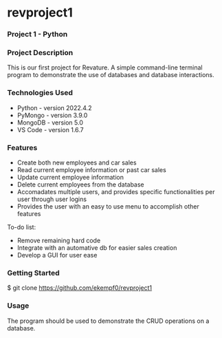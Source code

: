 # revproject1
### Project 1 - Python

### Project Description
This is our first project for Revature. A simple command-line terminal program to demonstrate the use of databases and database interactions. 

### Technologies Used
- Python - version 2022.4.2
- PyMongo - version 3.9.0
- MongoDB - version 5.0
- VS Code - version 1.6.7

### Features
- Create both new employees and car sales
- Read current employee information or past car sales
- Update current employee information
- Delete current employees from the database
- Accomadates multiple users, and provides specific functionalities per user through user logins
- Provides the user with an easy to use menu to accomplish other features

To-do list:
- Remove remaining hard code
- Integrate with an automative db for easier sales creation
- Develop a GUI for user ease


### Getting Started

$ git clone https://github.com/ekempf0/revproject1

### Usage

The program should be used to demonstrate the CRUD operations on a database.


